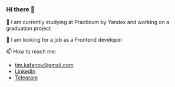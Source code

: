 ### Hi there 👋

🔭 I am currently studying at Practicum by Yandex and working on a graduation project 

👯 I am looking for a job as a Frontend developer 

📫 How to reach me:
* tim.kafanov@gmail.com
* [LinkedIn](https://www.linkedin.com/in/timofey-kafanov-4b4710201/)
* [Telegram](https://t.me/tim_kafanov)

